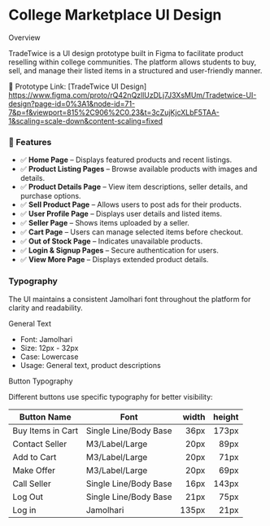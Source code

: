 # College Marketplace UI Design

Overview

TradeTwice is a UI design prototype built in Figma to facilitate product reselling within college communities. The platform allows students to buy, sell, and manage their listed items in a structured and user-friendly manner.

🔗 Prototype Link: 
[TradeTwice UI Design]
https://www.figma.com/proto/rQ42nQzllUzDLj7J3XsMUm/Tradetwice-UI-design?page-id=0%3A1&node-id=71-7&p=f&viewport=815%2C906%2C0.23&t=3cZujKjcXLbF5TAA-1&scaling=scale-down&content-scaling=fixed

### 📌 Features

- ✅ **Home Page** – Displays featured products and recent listings.  
- ✅ **Product Listing Pages** – Browse available products with images and details.  
- ✅ **Product Details Page** – View item descriptions, seller details, and purchase options.  
- ✅ **Sell Product Page** – Allows users to post ads for their products.  
- ✅ **User Profile Page** – Displays user details and listed items.  
- ✅ **Seller Page** – Shows items uploaded by a seller.  
- ✅ **Cart Page** – Users can manage selected items before checkout.  
- ✅ **Out of Stock Page** – Indicates unavailable products.  
- ✅ **Login & Signup Pages** – Secure authentication for users.  
- ✅ **View More Page** – Displays extended product details.  


### Typography

The UI maintains a consistent Jamolhari font throughout the platform for clarity and readability.

General Text

- Font: Jamolhari
- Size: 12px - 32px
- Case: Lowercase
- Usage: General text, product descriptions

Button Typography

Different buttons use specific typography for better visibility:

| Button Name         | Font                   | width  | height |
|---------------------|-----------------------|------:|------:|
| Buy Items in Cart  | Single Line/Body Base  | 36px  | 173px |  
| Contact Seller     | M3/Label/Large         | 20px  |  89px |  
| Add to Cart        | M3/Label/Large         | 20px  |  71px | 
| Make Offer         | M3/Label/Large         | 20px  |  69px | 
| Call Seller        | Single Line/Body Base  | 16px  | 143px |  
| Log Out           | Single Line/Body Base  | 21px  |  75px |  
| Log in            | Jamolhari               | 135px | 21px |

